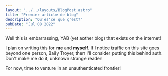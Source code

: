 ```yaml
---
layout: "../../layouts/BlogPost.astro"
title: "Premier article de blog"
description: "Qu'es'ce que ç'est?"
pubDate: "Jul 08 2022"
---
```


Well this is embarrassing, YAB (yet aother blog) that exists on the internet!

I plan on writing this for **me** and **myself**. If I notice traffic on this site goes beyond one person, Baily Troyer, then I'll consider putting this behind auth. Don't make me do it, unknown strange reader!

For now, time to venture in an unauthenticated frontier!
